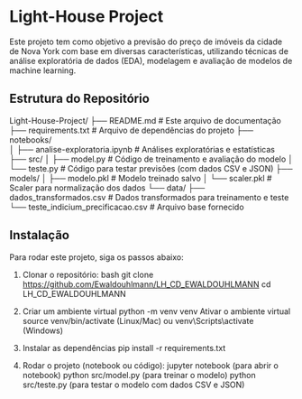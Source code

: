 # Light-House Project
Este projeto tem como objetivo a previsão do preço de imóveis da cidade de Nova York com base em diversas características, utilizando técnicas de análise exploratória de dados (EDA), modelagem e avaliação de modelos de machine learning.


## Estrutura do Repositório
Light-House-Project/
├── README.md                      # Este arquivo de documentação
├── requirements.txt               # Arquivo de dependências do projeto
├── notebooks/                     
│   ├── analise-exploratoria.ipynb          # Análises exploratórias e estatísticas
├── src/
│   ├── model.py                   # Código de treinamento e avaliação do modelo
│   └── teste.py                   # Código para testar previsões (com dados CSV e JSON)
├── models/
│   ├── modelo.pkl                 # Modelo treinado salvo
│   └── scaler.pkl                 # Scaler para normalização dos dados
└── data/
    ├── dados_transformados.csv    # Dados transformados para treinamento e teste
    └── teste_indicium_precificacao.csv  # Arquivo base fornecido


## Instalação
Para rodar este projeto, siga os passos abaixo:
1. Clonar o repositório:
    bash
    git clone https://github.com/Ewaldouhlmann/LH_CD_EWALDOUHLMANN
    cd LH_CD_EWALDOUHLMANN
2. Criar um ambiente virtual
    python -m venv venv
    Ativar o ambiente virtual
    source venv/bin/activate (Linux/Mac) ou venv\Scripts\activate (Windows)

3. Instalar as dependências
    pip install -r requirements.txt

4. Rodar o projeto (notebook ou código):
    jupyter notebook (para abrir o notebook)
    python src/model.py (para treinar o modelo)
    python src/teste.py (para testar o modelo com dados CSV e JSON)

